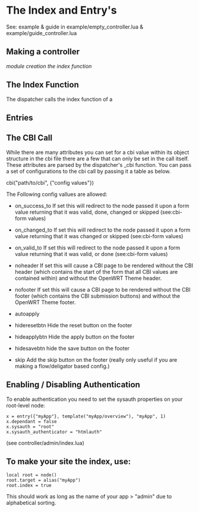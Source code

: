 The Index and Entry's
=====================

See: example & guide in example/empty_controller.lua & example/guide_controller.lua

Making a controller
--------------------

*module creation*
*the index function*


The Index Function
-------------------
The dispatcher calls the index function of a 


Entries
--------------------


The CBI Call
------------
While there are many attributes you can set for a cbi value within its object structure in the cbi file there are a few that can only be set in the call itself. These attributes are parsed by the dispatcher's _cbi function. You can pass a set of configurations to the cbi call by passing it a table as below.

cbi("path/to/cbi", {"config values"})

The Following config vallues are allowed:

* on_success_to
If set this will redirect to the node passed it upon a form value returning that it was valid, done, changed or skipped (see:cbi-form values)
  
* on_changed_to
If set this will redirect to the node passed it upon a form value returning that it was changed or skipped (see:cbi-form values)

* on_valid_to
If set this will redirect to the node passed it upon a form value returning that it was valid, or done (see:cbi-form values)

* noheader
If set this will cause a CBI page to be rendered without the CBI header (which contains the start of the form that all CBI values are contained within) and without the OpenWRT Theme header. 

* nofooter
If set this will cause a CBI page to be rendered without the CBI footer (which contains the CBI submission buttons) and without the OpenWRT Theme footer. 

* autoapply

* hideresetbtn
Hide the reset button on the footer

* hideapplybtn
Hide the apply button on the footer

* hidesavebtn
hide the save button on the footer

* skip
Add the skip button on the footer (really only useful if you are making a flow/deligator based config.)

Enabling / Disabling Authentication
-----------------------------------

To enable authentication you need to set the sysauth properties on your root-level node:

    x = entry({"myApp"}, template("myApp/overview"), "myApp", 1)
    x.dependant = false
    x.sysauth = "root"
    x.sysauth_authenticator = "htmlauth"

(see controller/admin/index.lua)

To make your site the index, use:
----------------------------------

    local root = node()
    root.target = alias("myApp")
    root.index = true

This should work as long as the name of your app > "admin" due to alphabetical sorting.

